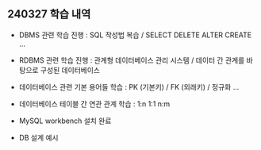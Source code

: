 ## 240327 학습 내역

- DBMS 관련 학습 진행 : SQL 작성법 복습 / SELECT DELETE ALTER CREATE ...
- RDBMS 관련 학습 진행 : 관계형 데이터베이스 관리 시스템 / 데이터 간 관계를 바탕으로 구성된 데이터베이스
- 데이터베이스 관련 기본 용어들 학습 : PK (기본키) / FK (외래키) / 정규화 ...
- 데이터베이스 테이블 간 연관 관계 학습 : 1:n 1:1 n:m
- MySQL workbench 설치 완료

- DB 설계 예시
